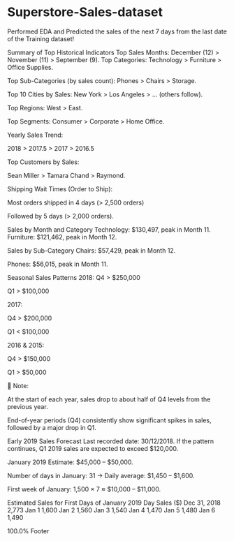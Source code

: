 # Superstore-Sales-dataset

Performed EDA and Predicted the sales of the next 7 days from the last date of the Training dataset!

Summary of Top Historical Indicators Top Sales Months: December (12) > November (11) > September (9).
Top Categories: Technology > Furniture > Office Supplies.

Top Sub-Categories (by sales count): Phones > Chairs > Storage.

Top 10 Cities by Sales: New York > Los Angeles > ... (others follow).

Top Regions: West > East.

Top Segments: Consumer > Corporate > Home Office.

Yearly Sales Trend:

2018 > 2017.5 > 2017 > 2016.5

Top Customers by Sales:

Sean Miller > Tamara Chand > Raymond.

Shipping Wait Times (Order to Ship):

Most orders shipped in 4 days (> 2,500 orders)

Followed by 5 days (> 2,000 orders).

Sales by Month and Category Technology: $130,497, peak in Month 11.
Furniture: $121,462, peak in Month 12.

Sales by Sub-Category Chairs: $57,429, peak in Month 12.

Phones: $56,015, peak in Month 11.

Seasonal Sales Patterns 2018:
Q4 > $250,000

Q1 > $100,000

2017:

Q4 > $200,000

Q1 < $100,000

2016 & 2015:

Q4 > $150,000

Q1 > $50,000

📌 Note:

At the start of each year, sales drop to about half of Q4 levels from the previous year.

End-of-year periods (Q4) consistently show significant spikes in sales, followed by a major drop in Q1.

Early 2019 Sales Forecast Last recorded date: 30/12/2018.
If the pattern continues, Q1 2019 sales are expected to exceed $120,000.

January 2019 Estimate: $45,000 – $50,000.

Number of days in January: 31 → Daily average: $1,450 – $1,600.

First week of January: 1,500 × 7 ≈ $10,000 – $11,000.

Estimated Sales for First Days of January 2019
Day	Sales ($)
Dec 31, 2018	2,773
Jan 1	1,600
Jan 2	1,560
Jan 3	1,540
Jan 4	1,470
Jan 5	1,480
Jan 6	1,490


100.0%
Footer
